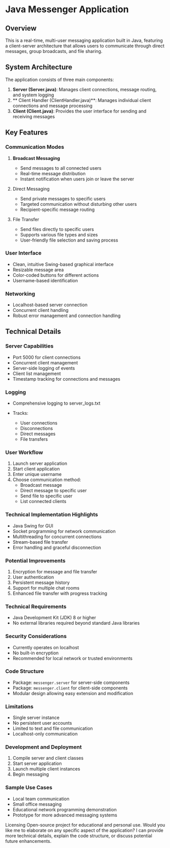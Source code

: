 # Java Messenger Application

## Overview

This is a real-time, multi-user messaging application built in Java, featuring a client-server architecture that allows users to communicate through direct messages, group broadcasts, and file sharing.

## System Architecture

The application consists of three main components:

1. **Server (Server.java)**: Manages client connections, message routing, and system logging
2. ** Client Handler (ClientHandler.java)**: Manages individual client connections and message processing
3. **Client (Client.java)**: Provides the user interface for sending and receiving messages

## Key Features

### Communication Modes

1. **Broadcast Messaging**

   - Send messages to all connected users
   - Real-time message distribution
   - Instant notification when users join or leave the server

2. Direct Messaging

   - Send private messages to specific users
   - Targeted communication without disturbing other users
   - Recipient-specific message routing

3. File Transfer

   - Send files directly to specific users
   - Supports various file types and sizes
   - User-friendly file selection and saving process

### User Interface

- Clean, intuitive Swing-based graphical interface
- Resizable message area
- Color-coded buttons for different actions
- Username-based identification

### Networking

- Localhost-based server connection
- Concurrent client handling
- Robust error management and connection handling

## Technical Details

### Server Capabilities

- Port 5000 for client connections
- Concurrent client management
- Server-side logging of events
- Client list management
- Timestamp tracking for connections and messages

### Logging

- Comprehensive logging to server_logs.txt
- Tracks:

  - User connections
  - Disconnections
  - Direct messages
  - File transfers

### User Workflow

1. Launch server application
2. Start client application
3. Enter unique username
4. Choose communication method:
   - Broadcast message
   - Direct message to specific user
   - Send file to specific user
   - List connected clients

### Technical Implementation Highlights

- Java Swing for GUI
- Socket programming for network communication
- Multithreading for concurrent connections
- Stream-based file transfer
- Error handling and graceful disconnection

### Potential Improvements

1. Encryption for message and file transfer
2. User authentication
3. Persistent message history
4. Support for multiple chat rooms
5. Enhanced file transfer with progress tracking

### Technical Requirements

- Java Development Kit (JDK) 8 or higher
- No external libraries required beyond standard Java libraries

### Security Considerations

- Currently operates on localhost
- No built-in encryption
- Recommended for local network or trusted environments

### Code Structure

- Package: `messenger.server` for server-side components
- Package: `messenger.client` for client-side components
- Modular design allowing easy extension and modification

### Limitations

- Single server instance
- No persistent user accounts
- Limited to text and file communication
- Localhost-only communication

### Development and Deployment

1. Compile server and client classes
2. Start server application
3. Launch multiple client instances
4. Begin messaging

### Sample Use Cases

- Local team communication
- Small office messaging
- Educational network programming demonstration
- Prototype for more advanced messaging systems

Licensing
Open-source project for educational and personal use.
Would you like me to elaborate on any specific aspect of the application? I can provide more technical details, explain the code structure, or discuss potential future enhancements.
